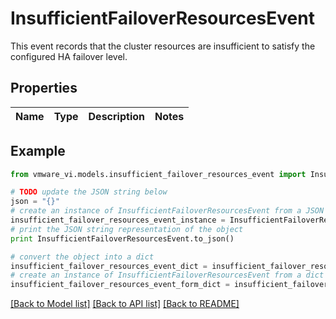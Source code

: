 # InsufficientFailoverResourcesEvent

This event records that the cluster resources are insufficient to satisfy the configured HA failover level. 

## Properties
Name | Type | Description | Notes
------------ | ------------- | ------------- | -------------

## Example

```python
from vmware_vi.models.insufficient_failover_resources_event import InsufficientFailoverResourcesEvent

# TODO update the JSON string below
json = "{}"
# create an instance of InsufficientFailoverResourcesEvent from a JSON string
insufficient_failover_resources_event_instance = InsufficientFailoverResourcesEvent.from_json(json)
# print the JSON string representation of the object
print InsufficientFailoverResourcesEvent.to_json()

# convert the object into a dict
insufficient_failover_resources_event_dict = insufficient_failover_resources_event_instance.to_dict()
# create an instance of InsufficientFailoverResourcesEvent from a dict
insufficient_failover_resources_event_form_dict = insufficient_failover_resources_event.from_dict(insufficient_failover_resources_event_dict)
```
[[Back to Model list]](../README.md#documentation-for-models) [[Back to API list]](../README.md#documentation-for-api-endpoints) [[Back to README]](../README.md)


